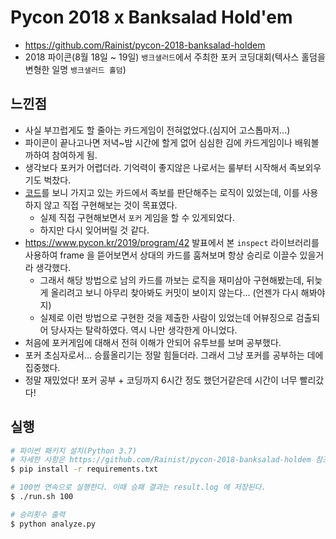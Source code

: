 # Pycon 2018 x Banksalad Hold'em
* https://github.com/Rainist/pycon-2018-banksalad-holdem
* 2018 파이콘(8월 18일 ~ 19일) `뱅크샐러드`에서 주최한 포커 코딩대회(텍사스 홀덤을 변형한 일명 `뱅크샐러드 홀덤`)

## 느낀점
* 사실 부끄럽게도 할 줄아는 카드게임이 전혀없었다.(심지어 고스톱마저...)
* 파이콘이 끝나고나면 저녁~밤 시간에 할게 없어 심심한 김에 카드게임이나 배워볼까하여 참여하게 됨.
* 생각보다 포커가 어렵더라. 기억력이 좋지않은 나로서는 룰부터 시작해서 족보외우기도 벅찼다.
* [코드](https://github.com/Rainist/pycon-2018-banksalad-holdem)를 보니 가지고 있는 카드에서 족보를 판단해주는 로직이 있었는데, 이를 사용하지 않고 직접 구현해보는 것이 목표였다.
    * 실제 직접 구현해보면서 `포커` 게임을 할 수 있게되었다.
    * 하지만 다시 잊어버릴 것 같다.
* https://www.pycon.kr/2019/program/42 발표에서 본 `inspect` 라이브러리를 사용하여 frame 을 뜯어보면서 상대의 카드를 훔쳐보며 항상 승리로 이끌수 있을거라 생각했다.
    * 그래서 해당 방법으로 남의 카드를 까보는 로직을 재미삼아 구현해봤는데, 뒤늦게 올리려고 보니 아무리 찾아봐도 커밋이 보이지 않는다... (언젠가 다시 해봐야지)
    * 실제로 이런 방법으로 구현한 것을 제출한 사람이 있었는데 어뷰징으로 검출되어 당사자는 탈락하였다. 역시 나만 생각한게 아니었다.
* 처음에 포커게임에 대해서 전혀 이해가 안되어 유투브를 보며 공부했다.
* 포커 초심자로서... 승률올리기는 정말 힘들더라. 그래서 그냥 포커를 공부하는 데에 집중했다.
* 정말 재밌었다! 포커 공부 + 코딩까지 6시간 정도 했던거같은데 시간이 너무 빨리갔다!

## 실행
```bash
# 파이썬 패키지 설치(Python 3.7)
# 자세한 사항은 https://github.com/Rainist/pycon-2018-banksalad-holdem 참조
$ pip install -r requirements.txt

# 100번 연속으로 실행한다. 이때 승패 결과는 result.log 에 저장된다.
$ ./run.sh 100

# 승리횟수 출력
$ python analyze.py
```
